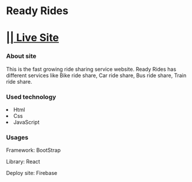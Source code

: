 # Ready Rides
# <a href="https://ready-rides.firebaseapp.com/">|| Live Site</a>
<h3>About site</h3>
<p>This is the fast growing ride sharing service website. Ready Rides has different services like Bike ride share, Car ride share, Bus ride share, Train ride share.</p>
<h3>Used technology</h3>
<li>Html</li>
<li>Css</li>
<li>JavaScript</li>
<h3>Usages</h3>
<p>Framework: BootStrap</P>
<p>Library: React</P>
<P>Deploy site: Firebase</p>
